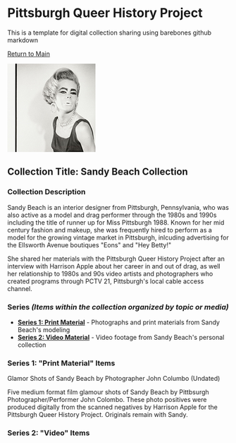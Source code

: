 # Pittsburgh Queer History Project
This is a template for digital collection sharing using barebones github markdown

[Return to Main](https://github.com/happle-happle/pqhp-digital-archive/tree/main)


![black and white photograph of a drag queen in a vintage silk sleeveless blouse](/collections/Sandy-Beach-Collection/image-files/glamor1thumb.jpg)
## Collection Title: Sandy Beach Collection
### Collection Description
Sandy Beach is an interior designer from Pittsburgh, Pennsylvania, who was also active as a model and drag performer through the 1980s and 1990s including the title of runner up for Miss Pittsburgh 1988. Known for her mid century fashion and makeup, she was frequently hired to perform as a model for the growing vintage market in Pittsburgh, inlcuding advertising for the Ellsworth Avenue boutiques "Eons" and "Hey Betty!"

She shared her materials with the Pittsburgh Queer History Project after an interview with Harrison Apple about her career in and out of drag, as well her relationship to 1980s and 90s video artists and photographers who created programs through PCTV 21, Pittsburgh's local cable access channel. 

### Series *(Items within the collection organized by topic or media)*
- [**Series 1: Print Material**](#series-1-print-material-items) - Photographs and print materials from Sandy Beach's modeling
- [**Series 2: Video Material**](#series-2-video-items) - Video footage from Sandy Beach's personal collection

### Series 1: "Print Material" Items
Glamor Shots of Sandy Beach by Photographer John Columbo (Undated)

Five medium format film glamour shots of Sandy Beach by Pittbsurgh Photographer/Performer John Colombo. These photo positives were produced digitally from the scanned negatives by Harrison Apple for the Pittsburgh Queer History Project. Originals remain with Sandy.

### Series 2: "Video" Items
